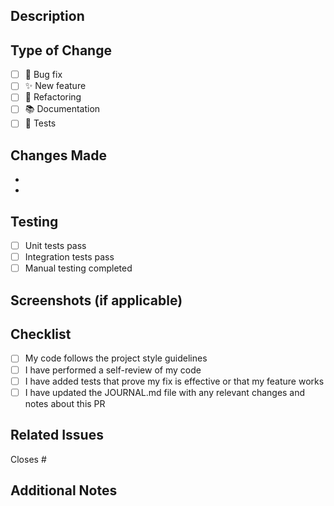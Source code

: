 <!--
Thank you for contributing! Please fill out this pull request template.
-->

## Description
<!-- Briefly describe what this PR does. -->

## Type of Change
- [ ] 🐛 Bug fix
- [ ] ✨ New feature
- [ ] 🔨 Refactoring
- [ ] 📚 Documentation
- [ ] 🧪 Tests

## Changes Made
<!-- List major changes made in this PR. -->
- 
- 

## Testing
- [ ] Unit tests pass
- [ ] Integration tests pass
- [ ] Manual testing completed

## Screenshots (if applicable)
<!-- Add screenshots to help explain your changes. -->

## Checklist
- [ ] My code follows the project style guidelines
- [ ] I have performed a self-review of my code
- [ ] I have added tests that prove my fix is effective or that my feature works
- [ ] I have updated the JOURNAL.md file with any relevant changes and notes about this PR

## Related Issues
<!-- Link related issues here. -->
Closes #

## Additional Notes
<!-- Add any other relevant information here. -->


